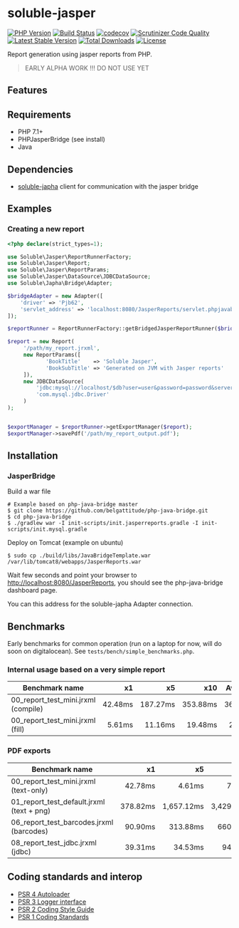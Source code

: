 # soluble-jasper  

[![PHP Version](http://img.shields.io/badge/php-7.1+-ff69b4.svg)](https://packagist.org/packages/soluble/jasper)
[![Build Status](https://travis-ci.org/belgattitude/soluble-jasper.svg?branch=master)](https://travis-ci.org/belgattitude/soluble-jasper)
[![codecov](https://codecov.io/gh/belgattitude/soluble-jasper/branch/master/graph/badge.svg)](https://codecov.io/gh/belgattitude/soluble-jasper)
[![Scrutinizer Code Quality](https://scrutinizer-ci.com/g/belgattitude/soluble-jasper/badges/quality-score.png?b=master)](https://scrutinizer-ci.com/g/belgattitude/soluble-jasper/?branch=master)
[![Latest Stable Version](https://poser.pugx.org/soluble/jasper/v/stable.svg)](https://packagist.org/packages/soluble/jasper)
[![Total Downloads](https://poser.pugx.org/soluble/jasper/downloads.png)](https://packagist.org/packages/soluble/jasper)
[![License](https://poser.pugx.org/soluble/jasper/license.png)](https://packagist.org/packages/soluble/jasper)

Report generation using jasper reports from PHP.  

> EARLY ALPHA WORK !!! DO NOT USE YET

## Features


## Requirements

- PHP 7.1+
- PHPJasperBridge (see install)
- Java

## Dependencies

- [soluble-japha](https://github.com/belgattitude/soluble-japha) client for communication with the jasper bridge

## Examples

### Creating a new report

```php
<?php declare(strict_types=1);

use Soluble\Jasper\ReportRunnerFactory;
use Soluble\Jasper\Report;
use Soluble\Jasper\ReportParams;
use Soluble\Jasper\DataSource\JDBCDataSource;
use Soluble\Japha\Bridge\Adapter;

$bridgeAdapter = new Adapter([
    'driver' => 'Pjb62',
    'servlet_address' => 'localhost:8080/JasperReports/servlet.phpjavabridge'    
]);

$reportRunner = ReportRunnerFactory::getBridgedJasperReportRunner($bridgeAdapter);

$report = new Report(
     '/path/my_report.jrxml',
     new ReportParams([
            'BookTitle'    => 'Soluble Jasper',
            'BookSubTitle' => 'Generated on JVM with Jasper reports'
     ]),
     new JDBCDataSource(
         'jdbc:mysql://localhost/$db?user=user&password=password&serverTimezone=UTC',
         'com.mysql.jdbc.Driver'
     )
);


$exportManager = $reportRunner->getExportManager($report);
$exportManager->savePdf('/path/my_report_output.pdf');

```

## Installation


### JasperBridge

Build a war file

```shell
# Example based on php-java-bridge master
$ git clone https://github.com/belgattitude/php-java-bridge.git
$ cd php-java-bridge
$ ./gradlew war -I init-scripts/init.jasperreports.gradle -I init-scripts/init.mysql.gradle 
```

Deploy on Tomcat (example on ubuntu)

```shell
$ sudo cp ./build/libs/JavaBridgeTemplate.war /var/lib/tomcat8/webapps/JasperReports.war
```

Wait few seconds and point your browser to [http://localhost:8080/JasperReports](http://localhost:8080/JasperReports), you
should see the php-java-bridge dashboard page.

You can this address for the soluble-japha Adapter connection.

## Benchmarks

Early benchmarks for common operation (run on a laptop for now, will do soon on digitalocean). See `tests/bench/simple_benchmarks.php`.


### Internal usage based on a very simple report

| Benchmark name |  x1 | x5 | x10 | Average | Memory |
|----| ----:|----:|----:|-------:|----:| 
| 00_report_test_mini.jrxml (compile) | 42.48ms| 187.27ms| 353.88ms| 36.48ms| 37.59Kb|
| 00_report_test_mini.jrxml (fill) | 5.61ms| 11.16ms| 19.48ms| 2.27ms| 29.29Kb|


### PDF exports

| Benchmark name |  x1 | x5 | x10 | Average | Memory |
|----| ----:|----:|----:|-------:|----:| 
| 00_report_test_mini.jrxml (text-only) | 42.78ms| 4.61ms| 7.25ms| 3.41ms| 0.79Kb|
| 01_report_test_default.jrxml (text + png) | 378.82ms| 1,657.12ms| 3,429.01ms| 341.56ms| 0.75Kb|
| 06_report_test_barcodes.jrxml (barcodes) | 90.90ms| 313.88ms| 660.88ms| 66.60ms| 0.75Kb|
| 08_report_test_jdbc.jrxml (jdbc) | 39.31ms| 34.53ms| 94.66ms| 10.53ms| 17.31Kb|

  
## Coding standards and interop

* [PSR 4 Autoloader](https://github.com/php-fig/fig-standards/blob/master/accepted/PSR-4-autoloader.md)
* [PSR 3 Logger interface](https://github.com/php-fig/fig-standards/blob/master/accepted/PSR-3-logger-interface.md)
* [PSR 2 Coding Style Guide](https://github.com/php-fig/fig-standards/blob/master/accepted/PSR-2-coding-style-guide.md)
* [PSR 1 Coding Standards](https://github.com/php-fig/fig-standards/blob/master/accepted/PSR-1-basic-coding-standard.md)

